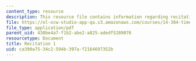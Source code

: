 ```yaml
---
content_type: resource
description: This resource file contains information regarding recitation 1.
file: https://ol-ocw-studio-app-qa.s3.amazonaws.com/courses/14-384-time-series-analysis-fall-2013/ca390a7534c2594b397af2164697352b_MIT14_384F13_rec1.pdf
file_type: application/pdf
parent_uid: 430be4a7-f1b2-abe2-a825-adedf5289076
resourcetype: Document
title: Recitation 1
uid: ca390a75-34c2-594b-397a-f2164697352b
---
```

